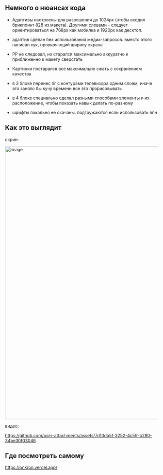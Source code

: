 ## Немного о нюансах кода

- Адаптивы настроены для разрешения до 1024px (чтобы входил брикпоинт 828 из макета).
Другими словами - следует ориентироваться на 768px как мобилка и 1920px как десктоп.

- адаптив сделан без использования медиа-запросов.
  вместо этого написан хук, провяряющий ширину экрана

- PP не следовал, но старался максимально аккуратно и приближенно к макету сверстать

- Картинки постарался все максимально сжать с сохранением качества

- в 3 блоке перенес бг с контурами телевизора одним слоем, 
иначе это заняло бы кучу времени все это прорисовывать

- в 4 блоке специально сделал разными способами элементы и их расположение,
чтобы показать навык делать по-разному

- шрифты локально не скачаны. подгружаются если использовать впн

## Как это выглядит
скрин:

<img width="1842" height="898" alt="image" src="https://github.com/user-attachments/assets/ea8e1e47-0ff1-483e-b5e9-78bb65e48edc" />

видео:


https://github.com/user-attachments/assets/7d13da5f-3252-4c59-b280-34be30f03046

## Где посмотреть самому
https://onkron.vercel.app/
